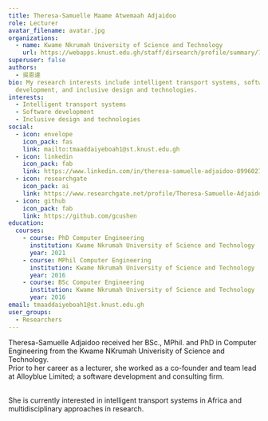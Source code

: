 ```yaml
---
title: Theresa-Samuelle Maame Atwemaah Adjaidoo
role: Lecturer
avatar_filename: avatar.jpg
organizations:
  - name: Kwame Nkrumah University of Science and Technology
    url: https://webapps.knust.edu.gh/staff/dirsearch/profile/summary/7e6952af14b8.html
superuser: false
authors:
  - 吳恩達
bio: My research interests include intelligent transport systems, software
  development, and inclusive design and technologies.
interests:
  - Intelligent transport systems
  - Software development
  - Inclusive design and technologies
social:
  - icon: envelope
    icon_pack: fas
    link: mailto:tmaaddaiyeboah1@st.knust.edu.gh
  - icon: linkedin
    icon_pack: fab
    link: https://www.linkedin.com/in/theresa-samuelle-adjaidoo-89960275/
  - icon: researchgate
    icon_pack: ai
    link: https://www.researchgate.net/profile/Theresa-Samuelle-Adjaidoo
  - icon: github
    icon_pack: fab
    link: https://github.com/gcushen
education:
  courses:
    - course: PhD Computer Engineering
      institution: Kwame Nkrumah University of Science and Technology
      year: 2021
    - course: MPhil Computer Engineering
      institution: Kwame Nkrumah University of Science and Technology
      year: 2016
    - course: BSc Computer Engineering
      institution: Kwame Nkrumah University of Science and Technology
      year: 2016
email: tmaaddaiyeboah1@st.knust.edu.gh
user_groups:
  - Researchers
---
```

<!--StartFragment-->

Theresa-Samuelle Adjaidoo received her BSc., MPhil. and PhD in Computer Engineering from the Kwame NKrumah Univerisity of Science and Technology.\
Prior to her career as a lecturer, she worked as a co-founder and team lead at Alloyblue Limited; a software development and consulting firm.

\
She is currently interested in intelligent transport systems in Africa and multidisciplinary approaches in research.

<!--EndFragment-->